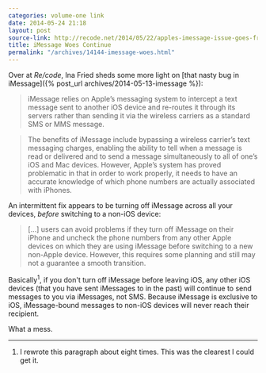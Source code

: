 ```yaml
---
categories: volume-one link
date: 2014-05-24 21:18
layout: post
source-link: http://recode.net/2014/05/22/apples-imessage-issue-goes-from-bad-to-worse-with-server-glitch/
title: iMessage Woes Continue
permalink: "/archives/14144-imessage-woes.html"
---
```



Over at _Re/code_, Ina Fried sheds some more light on [that nasty bug in iMessage]({% post_url archives/2014-05-13-imessage %}): 

> iMessage relies on Apple’s messaging system to intercept a text message sent to another iOS device and re-routes it through its servers rather than sending it via the wireless carriers as a standard SMS or MMS message.

> The benefits of iMessage include bypassing a wireless carrier’s text messaging charges, enabling the ability to tell when a message is read or delivered and to send a message simultaneously to all of one’s iOS and Mac devices. However, Apple’s system has proved problematic in that in order to work properly, it needs to have an accurate knowledge of which phone numbers are actually associated with iPhones.

An intermittent fix appears to be turning off iMessage across all your devices, *before* switching to a non-iOS device:

> [...] users can avoid problems if they turn off iMessage on their iPhone and uncheck the phone numbers from any other Apple devices on which they are using iMessage before switching to a new non-Apple device. However, this requires some planning and still may not a guarantee a smooth transition.

Basically<sup>1</sup>, if you don't turn off iMessage before leaving iOS, any other iOS devices (that you have sent iMessages to in the past) will continue to send messages to you via iMessages, not SMS. Because iMessage is exclusive to iOS, iMessage-bound messages to non-iOS devices will never reach their recipient. 

What a mess. 

---

1. I rewrote this paragraph about eight times. This was the clearest I could get it. 
